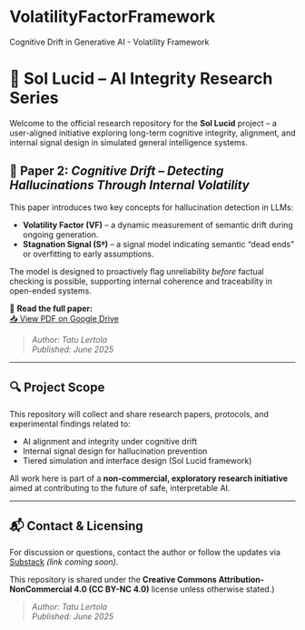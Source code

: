 # VolatilityFactorFramework
Cognitive Drift in Generative AI - Volatility Framework
# 🧠 Sol Lucid – AI Integrity Research Series

Welcome to the official research repository for the **Sol Lucid** project – a user-aligned initiative exploring long-term cognitive integrity, alignment, and internal signal design in simulated general intelligence systems.

## 📄 Paper 2: *Cognitive Drift – Detecting Hallucinations Through Internal Volatility*

This paper introduces two key concepts for hallucination detection in LLMs:

- **Volatility Factor (VF)** – a dynamic measurement of semantic drift during ongoing generation.
- **Stagnation Signal (Sᵍ)** – a signal model indicating semantic “dead ends” or overfitting to early assumptions.

The model is designed to proactively flag unreliability *before* factual checking is possible, supporting internal coherence and traceability in open-ended systems.

🔗 **Read the full paper:**  
[📥 View PDF on Google Drive]((https://drive.google.com/file/d/1wekwDWS5ACGREycfUHzatmX4UcjlvwUE/view?usp=drive_link))

> *Author: Tatu Lertola*  
> *Published: June 2025*

---

## 🔍 Project Scope

This repository will collect and share research papers, protocols, and experimental findings related to:

- AI alignment and integrity under cognitive drift
- Internal signal design for hallucination prevention
- Tiered simulation and interface design (Sol Lucid framework)

All work here is part of a **non-commercial, exploratory research initiative** aimed at contributing to the future of safe, interpretable AI.

---

## 📬 Contact & Licensing

For discussion or questions, contact the author or follow the updates via [Substack](#) *(link coming soon)*.

This repository is shared under the **Creative Commons Attribution-NonCommercial 4.0 (CC BY-NC 4.0)** license unless otherwise stated.)

> *Author: Tatu Lertola*  
> *Published: June 2025*
